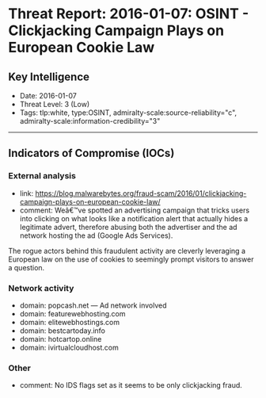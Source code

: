 # Threat Report: 2016-01-07: OSINT -  Clickjacking Campaign Plays on European Cookie Law


## Key Intelligence
* Date: 2016-01-07
* Threat Level: 3 (Low)
* Tags: tlp:white, type:OSINT, admiralty-scale:source-reliability="c", admiralty-scale:information-credibility="3"

---

## Indicators of Compromise (IOCs)
### External analysis
* link: https://blog.malwarebytes.org/fraud-scam/2016/01/clickjacking-campaign-plays-on-european-cookie-law/
* comment: Weâ€™ve spotted an advertising campaign that tricks users into clicking on what looks like a notification alert that actually hides a legitimate advert, therefore abusing both the advertiser and the ad network hosting the ad (Google Ads Services).

The rogue actors behind this fraudulent activity are cleverly leveraging a European law on the use of cookies to seemingly prompt visitors to answer a question.

### Network activity
* domain: popcash.net — Ad network involved
* domain: featurewebhosting.com
* domain: elitewebhostings.com
* domain: bestcartoday.info
* domain: hotcartop.online
* domain: ivirtualcloudhost.com

### Other
* comment: No IDS flags set as it seems to be only clickjacking fraud.
